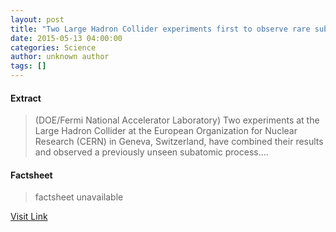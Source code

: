 ```yaml
---
layout: post
title: "Two Large Hadron Collider experiments first to observe rare subatomic process"
date: 2015-05-13 04:00:00
categories: Science
author: unknown author
tags: []
---
```



#### Extract
>(DOE/Fermi National Accelerator Laboratory) Two experiments at the Large Hadron Collider at the European Organization for Nuclear Research (CERN) in Geneva, Switzerland, have combined their results and observed a previously unseen subatomic process....

#### Factsheet
>factsheet unavailable

[Visit Link](http://www.eurekalert.org/pub_releases/2015-05/dnal-tlh051315.php)


